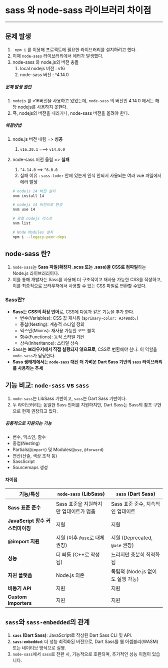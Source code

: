 # sass 와 node-sass 라이브러리 차이점

---

>
>
>

## 문제 발생

1. ` npm i` 를 이용해 프로젝트에 필요한 라이브러리를 설치하려고 했다. 
2. 이때 `node-sass` 라이브러리에서 에러가 발생했다. 
3. node-sass 와 node.js의 버전 충돌 
   1. local nodejs 버전 : v16
   2. node-sass 버전 : ^4.14.0

##### 문제 발생 원인

1. `nodejs` 를 v16버전을 사용하고 있었는데, `node-sass` 의 버전인 4.14.0 에서는 해당 nodejs를 사용하지 못한다.
2. 즉, nodejs의 버전을 내리거나, node-sass 버전을 올려야 한다. 

##### 해결방법

1. node.js 버전 내림 => **성공**

   1. `v16.20.1` ===> `v14.0.0`

2. node-sass 버전 올림 => **실패** 

   1. `^4.14.0`  ==>  `^6.0.0`
   2. 실패 이유 : `sass-loder` 안에 있는게 인식 안되서 사용되는 여러 vue 파일에서 에러 발생 

   ```bash
   # nodejs 14 버전 설치
   nvm install 14
   
   # nodejs 14 버전으로 변경 
   nvm use 14
   
   # 로컬 nodejs 리스트 
   nvm list
   
   # Node Modules 설치 
   npm i --legacy-peer-deps
   ```



## node-sass 란?

1. `node-sass`는 **Sass 파일(확장자 .scss 또는 .sass)을 CSS로 컴파일**하는 Node.js 라이브러리이다. 
2. 이를 통해 개발자는 Sass를 사용해 더 구조적이고 재사용 가능한 CSS를 작성하고, 이를 최종적으로 브라우저에서 사용할 수 있는 CSS 파일로 변환할 수있다. 

### Sass란?

- **Sass는 CSS의 확장 언어**로, CSS에 다음과 같은 기능을 추가 한다. 
  - 변수(Variables): CSS 값 재사용 (`$primary-color: #3498db;`)
  - 중첩(Nesting): 계층적 스타일 정의
  - 믹스인(Mixins): 재사용 가능한 코드 블록
  - 함수(Functions): 동적 스타일 계산
  - 상속(Inheritance): 스타일 상속
- Sass는 **브라우저에서 직접 실행되지 않으므로**, CSS로 변환해야 한다. 이 역할을 `node-sass`가 담당한다. 
- **Sass 생태계에서는 `node-sass` 대신 더 가벼운 Dart Sass 기반의 `sass` 라이브러리를 사용하는 추세**



## 기능 비교: `node-sass` vs `sass`

1. `node-sass`는 LibSass 기반이고, `sass`는 Dart Sass 기반이다. 
2. 두 라이브러리는 동일한 Sass 언어를 지원하지만, Dart Sass는 Sass의 참조 구현으로 현재 권장되고 있다. 

##### 공통적으로 지원되는 기능

- 변수, 믹스인, 함수
- 중첩(Nesting)
- Partials(`@import`) 및 Modules(`@use`, `@forward`)
- 연산(산술, 색상 조작 등)
- SassScript
- Sourcemaps 생성

#### **차이점**

| 기능/특성                        | `node-sass` (LibSass)                  | `sass` (Dart Sass)                |
| -------------------------------- | -------------------------------------- | --------------------------------- |
| **Sass 표준 준수**               | Sass 표준을 지원하지만 업데이트가 멈춤 | Sass 표준 준수, 지속적인 업데이트 |
| **JavaScript 함수 커스터마이징** | 지원                                   | 지원                              |
| **@import 지원**                 | 지원 (이후 `@use`로 대체 권장)         | 지원 (Deprecated, `@use` 권장)    |
| **성능**                         | 더 빠름 (C++로 작성됨)                 | 느리지만 충분히 최적화됨          |
| **지원 플랫폼**                  | Node.js 의존                           | 독립적 (Node.js 없이도 실행 가능) |
| **비동기 API**                   | 지원                                   | 지원                              |
| **Custom Importers**             | 지원                                   | 지원                              |



## `sass`와 `sass-embedded`의 관계

1. **`sass` (Dart Sass)**: JavaScript로 작성된 Dart Sass CLI 및 API.
2. **`sass-embedded`**: 더 성능 최적화된 버전으로, Dart Sass를 웹 어셈블리(WASM) 또는 네이티브 방식으로 실행.
3. `node-sass`에서 `sass`로 전환 시, 기능적으로 호환되며, 추가적인 성능 이점이 있습니다.